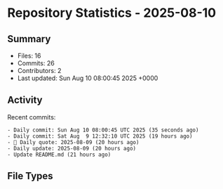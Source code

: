 # Repository Statistics - 2025-08-10

## Summary

- Files: 16
- Commits: 26
- Contributors: 2
- Last updated: Sun Aug 10 08:00:45 2025 +0000

## Activity

Recent commits:

    - Daily commit: Sun Aug 10 08:00:45 UTC 2025 (35 seconds ago)
    - Daily commit: Sat Aug  9 12:32:10 UTC 2025 (19 hours ago)
    - 💭 Daily quote: 2025-08-09 (20 hours ago)
    - Daily update: 2025-08-09 (20 hours ago)
    - Update README.md (21 hours ago)

## File Types


